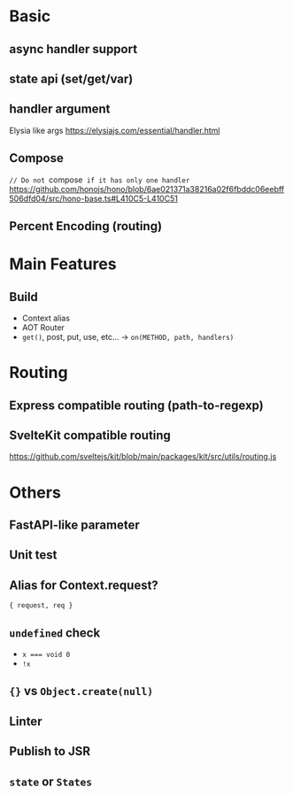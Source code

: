 # Basic

## async handler support

## state api (set/get/var)

## handler argument

Elysia like args
https://elysiajs.com/essential/handler.html

## Compose

`// Do not `compose` if it has only one handler`
https://github.com/honojs/hono/blob/6ae021371a38216a02f6fbddc06eebff506dfd04/src/hono-base.ts#L410C5-L410C51

## Percent Encoding (routing)


# Main Features

## Build

- Context alias
- AOT Router
- `get()`, post, put, use, etc... -> `on(METHOD, path, handlers)`


# Routing

## Express compatible routing (path-to-regexp)


## SvelteKit compatible routing

https://github.com/sveltejs/kit/blob/main/packages/kit/src/utils/routing.js


# Others

## FastAPI-like parameter

## Unit test

## Alias for Context.request?

`{ request, req }`

## `undefined` check

- `x === void 0`
- `!x`

## `{}` vs `Object.create(null)`

## Linter

## Publish to JSR

## `state` or `States`
